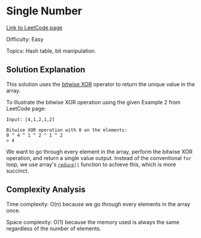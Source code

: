 # Single Number

[Link to LeetCode page](https://leetcode.com/problems/single-number/)

Difficulty: Easy

Topics: Hash table, bit manipulation.

## Solution Explanation

This solution uses the [bitwise XOR](https://developer.mozilla.org/en-US/docs/Web/JavaScript/Reference/Operators/Bitwise_Operators#(Bitwise_XOR)) operator to return the unique value in the array.

To illustrate the bitwise XOR operation using the given Example 2 from LeetCode page:

```text
Input: [4,1,2,1,2]

Bitwise XOR operation with 0 on the elements:
0 ^ 4 ^ 1 ^ 2 ^ 1 ^ 2
> 4
```

We want to go through every element in the array, perform the bitwise XOR operation, and return a single value output. Instead of the conventional `for` loop, we use array's [`reduce()`](https://developer.mozilla.org/en-US/docs/Web/JavaScript/Reference/Global_Objects/Array/reduce) function to achieve this, which is more succinct.

## Complexity Analysis

Time complexity: O(n) because we go through every elements in the array once.

Space complexity: O(1) because the memory used is always the same regardless of the number of elements.

